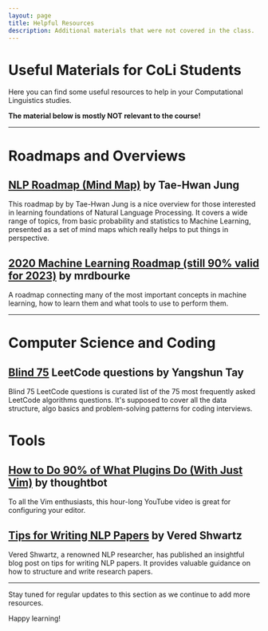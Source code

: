 ```yaml
---
layout: page
title: Helpful Resources
description: Additional materials that were not covered in the class.
---
```


# Useful Materials for CoLi Students

Here you can find some useful resources to help in your Computational Linguistics studies.

**The material below is mostly NOT relevant to the course!** 

 --- 


 # Roadmaps and Overviews


## [NLP Roadmap (Mind Map)](https://github.com/graykode/nlp-roadmap) by Tae-Hwan Jung

This roadmap by by Tae-Hwan Jung is a nice overview for those interested in learning foundations of Natural Language Processing. It covers a wide range of topics, from basic probability and statistics to Machine Learning, presented as a set of mind maps which really helps to put things in perspective.

 ## [2020 Machine Learning Roadmap (still 90% valid for 2023)](https://github.com/mrdbourke/machine-learning-roadmap) by mrdbourke

 A roadmap connecting many of the most important concepts in machine learning, how to learn them and what tools to use to perform them.

 --- 

 # Computer Science and Coding

  ## [Blind 75](https://leetcode.com/discuss/general-discussion/460599/blind-75-leetcode-questions) LeetCode questions by Yangshun Tay

 Blind 75 LeetCode questions is curated list of the 75 most frequently asked LeetCode algorithms questions. It's supposed to cover all the data structure, algo basics and problem-solving patterns for coding interviews.


  # Tools

  ## [How to Do 90% of What Plugins Do (With Just Vim)](https://youtu.be/XA2WjJbmmoM?si=Jk3GCMFeFvNuCfZh) by thoughtbot

To all the Vim enthusiasts, this hour-long YouTube video is great for configuring your editor.



## [Tips for Writing NLP Papers](https://medium.com/@vered1986/tips-for-writing-nlp-papers-9c729a2f9e1f) by Vered Shwartz

Vered Shwartz, a renowned NLP researcher, has published an insightful blog post on tips for writing NLP papers. It provides valuable guidance on how to structure and write research papers.



 --- 

Stay tuned for regular updates to this section as we continue to add more resources.

Happy learning!
